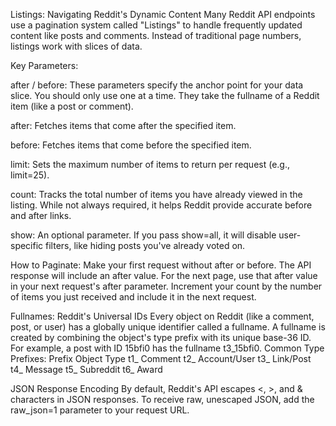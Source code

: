 Listings: Navigating Reddit's Dynamic Content
Many Reddit API endpoints use a pagination system called "Listings" to handle frequently updated content like posts and comments. Instead of traditional page numbers, listings work with slices of data.


Key Parameters:

after / before: These parameters specify the anchor point for your data slice. You should only use one at a time. They take the fullname of a Reddit item (like a post or comment).

after: Fetches items that come after the specified item.

before: Fetches items that come before the specified item.

limit: Sets the maximum number of items to return per request (e.g., limit=25).

count: Tracks the total number of items you have already viewed in the listing. While not always required, it helps Reddit provide accurate before and after links.

show: An optional parameter. If you pass show=all, it will disable user-specific filters, like hiding posts you've already voted on.

How to Paginate:
Make your first request without after or before.
The API response will include an after value.
For the next page, use that after value in your next request's after parameter.
Increment your count by the number of items you just received and include it in the next request.

Fullnames: Reddit's Universal IDs
Every object on Reddit (like a comment, post, or user) has a globally unique identifier called a fullname.
A fullname is created by combining the object's type prefix with its unique base-36 ID. For example, a post with ID 15bfi0 has the fullname t3_15bfi0.
Common Type Prefixes:
Prefix	Object Type
t1_	Comment
t2_	Account/User
t3_	Link/Post
t4_	Message
t5_	Subreddit
t6_	Award

JSON Response Encoding
By default, Reddit's API escapes <, >, and & characters in JSON responses. To receive raw, unescaped JSON, add the raw_json=1 parameter to your request URL.